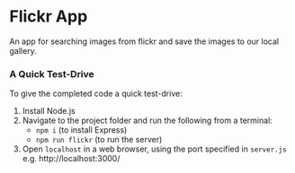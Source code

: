 # Flickr App

An app for searching images from flickr and save the images to our local gallery.

### A Quick Test-Drive

To give the completed code a quick test-drive:

1. Install Node.js
2. Navigate to the project folder and run the following from a terminal:
   - `npm i` (to install Express)
   - `npm run flickr` (to run the server)
3. Open `localhost` in a web browser, using the port specified in `server.js` e.g. http://localhost:3000/

